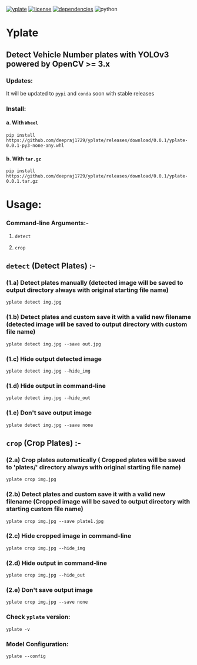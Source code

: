 [![yplate](https://img.shields.io/badge/yplate-v0.0.1-blue)](https://github.com/deepraj1729/yplate/releases/tag/0.0.1)  [![license](https://img.shields.io/badge/License-MIT-yellow)](https://github.com/deepraj1729/yplate/blob/master/LICENSE) [![dependencies](https://img.shields.io/badge/dependencies-packages-orange)](https://github.com/deepraj1729/yplate/blob/master/requirements.txt)
![python](https://img.shields.io/badge/python-3.5%3E-red)
# Yplate

## Detect Vehicle Number plates with YOLOv3 powered by OpenCV >= 3.x 

### Updates:
It will be updated to `pypi` and `conda` soon with stable releases

### Install:

#### a. With `Wheel` 

    pip install https://github.com/deepraj1729/yplate/releases/download/0.0.1/yplate-0.0.1-py3-none-any.whl

#### b. With `tar.gz` 
    
    pip install https://github.com/deepraj1729/yplate/releases/download/0.0.1/yplate-0.0.1.tar.gz
    
    
# Usage:

### Command-line Arguments:-

1. `detect`

2. `crop`


## `detect` (Detect  Plates) :-

### (1.a)  Detect plates manually (detected image will be saved to output directory always with original starting file name) 

    yplate detect img.jpg
    
### (1.b)  Detect plates and custom save it with a valid new filename (detected image will be saved to output directory with custom file name) 
    
    yplate detect img.jpg --save out.jpg
    
### (1.c)  Hide output detected image

    yplate detect img.jpg --hide_img
    
### (1.d)  Hide output in command-line

    yplate detect img.jpg --hide_out

### (1.e)  Don't save output image 

    yplate detect img.jpg --save none


## `crop` (Crop Plates) :-

### (2.a)  Crop plates automatically ( Cropped plates will be saved to 'plates/' directory always with original starting file name)

    yplate crop img.jpg
    
### (2.b)  Detect plates and custom save it with a valid new filename (Cropped image will be saved to output directory with starting custom file name)
    
    yplate crop img.jpg --save plate1.jpg
    
### (2.c)  Hide cropped image in command-line

    yplate crop img.jpg --hide_img
    
### (2.d)  Hide output in command-line

    yplate crop img.jpg --hide_out

### (2.e)  Don't save output image

    yplate crop img.jpg --save none


### Check `yplate` version:

    yplate -v

### Model Configuration:

    yplate --config
